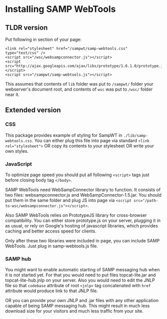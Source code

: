 Installing SAMP WebTools
========================

TLDR version
------------

Put following in <head> section of your page:

    <link rel="stylesheet" href="/sampwt/samp-webtools.css" type="text/css" />
    <script src="/wsc/websampconnector.js"></script>
    <script src="http://ajax.googleapis.com/ajax/libs/prototype/1.6.1.0/prototype.js"></script>
    <script src="/sampwt/samp-webtools.js"></script>

This assumes that contents of `lib` folder was put to `/sampwt/` folder your
webserver's document root, and contents of `wsc` was put to `/wsc/` folder near it.

Extended version
----------------

### CSS

This package provides example of styling for SampWT in `./lib/samp-webtools.css`.
You can either plug this file into page via standard `<link rel="stylesheet">`
OR copy its contents to your stylesheet OR write your own styles.

### JavaScript

To optimize page speed you should put all following `<script>` tags just before
closing body tag `</body>`.

SAMP WebTools need WebSampConnector library to function. It consists of two files:
websampconnector.js and WebSampConnector-1.5.jar. You should put them in the same
folder and plug JS into page via `<script src="/path-to-wsc/websampconnector.js"></script>`.

Also SAMP WebTools relies on PrototypeJS library for cross-browser compatibility.
You can either store prototype.js on your server, plugging it in as usual, or
rely on Google's hosting of javascript libraries, which provides caching and better
access speed for clients.

Only after these two libraries were included in page, you can include SAMP WebTools.
Just plug in samp-webtools.js file.

### SAMP hub

You might want to enable automatic starting of SAMP messaging hub when it is not
started yet. For that you would need to put files topcat-lite.jar and
topcat-lite-hub.jnlp on your server. Also you would need to edit the JNLP file
so that `codebase` attribute of root `<jnlp>` tag concatenated with `href`
attribute would produce link to that JNLP file.

OR you can provide your own JNLP and .jar files with any other application capable
of being SAMP messaging hub. This might result in much less download size for your
visitors and much less traffic from your site.
